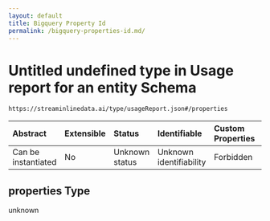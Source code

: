 ```yaml
---
layout: default
title: Bigquery Property Id
permalink: /bigquery-properties-id.md/
---
```

# Untitled undefined type in Usage report for an entity Schema

```txt
https://streaminlinedata.ai/type/usageReport.json#/properties
```



| Abstract            | Extensible | Status         | Identifiable            | Custom Properties | Additional Properties | Access Restrictions | Defined In                                                          |
| :------------------ | :--------- | :------------- | :---------------------- | :---------------- | :-------------------- | :------------------ | :------------------------------------------------------------------ |
| Can be instantiated | No         | Unknown status | Unknown identifiability | Forbidden         | Allowed               | none                | [usageReport.json*](usagereport.md "open original schema") |

## properties Type

unknown
